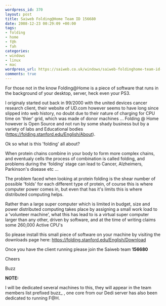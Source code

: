```yaml
--- 
wordpress_id: 370
layout: post
title: Saiweb Folding@Home Team ID 156680
date: 2008-12-23 00:29:09 +00:00
tags: 
- folding
- home
- f@h
- fah
categories: 
- windows
- linux
- mac
wordpress_url: https://saiweb.co.uk/windows/saiweb-foldinghome-team-id-156680
comments: true
---
```

For those not in the know Folding@Home is a piece of software that runs in the background of your desktop, server, heck even your PS3.

I originaly started out back in 99/2000 with the united devices cancer research client, their website of UD.com however seems to have long since slipped into web history, no doubt due to their nature of charging for CPU time on 'thier' grid, which was made of donor machines ... Folding @ Home however is  Open Source and not run by some shady business but by a variety of labs and Educational bodies (<a href="https://folding.stanford.edu/English/About">https://folding.stanford.edu/English/About</a>).

Ok so what is this 'folding' all about?

When protein chains combine in your body to form more complex chains, and eventualy cells the process of combination is called folding, and problems during the 'folding' stage can lead to Cancer, Alzheimers, Parkinson's disease etc ...

The problem faced when looking at protein folding is the shear number of possible 'folds' for each different type of protein, of course this is where computer power comes in, but even that has it's limits this is where distributed computing helps.

Rather than a large super computer which is limited in budget, size and power distributed computing takes place by assigning a small work load to a 'volunteer machine', what this has lead to is a virtual super computer larger than any other, driven by software, and at the time of writing claims some 260,000 Active CPU's

So please install this small piece of software on your machine by visiting the downloads page here: <a href="https://folding.stanford.edu/English/Download">https://folding.stanford.edu/English/Download</a>

Once you have the client running please join the Saiweb team <strong>156680</strong>

Cheers

Buzz

<strong>NOTE:</strong>

I will be dedicated several machines to this, they will appear in the team members list prefixed buzz_ , one core from our Dedi server has also been dedicated to running F@H.
